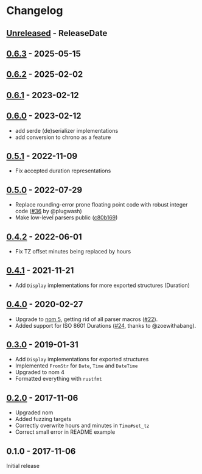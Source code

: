 # Changelog

<!-- next-header -->

## [Unreleased](https://github.com/badboy/iso8601/compare/v0.6.3...main) - ReleaseDate

## [0.6.3](https://github.com/badboy/iso8601/compare/v0.6.2...v0.6.3) - 2025-05-15

## [0.6.2](https://github.com/badboy/iso8601/compare/v0.6.1...v0.6.2) - 2025-02-02

## [0.6.1](https://github.com/badboy/iso8601/compare/v0.6.0...v0.6.1) - 2023-02-12

## [0.6.0](https://github.com/badboy/iso8601/compare/v0.5.1...v0.6.0) - 2023-02-12

* add serde (de)serializer implementations
* add conversion to chrono as a feature

## [0.5.1](https://github.com/badboy/iso8601/compare/v0.5.0...v0.5.1) - 2022-11-09

* Fix accepted duration representations

## [0.5.0](https://github.com/badboy/iso8601/compare/v0.4.2...v0.5.0) - 2022-07-29

* Replace rounding-error prone floating point code with robust integer code ([#36](https://github.com/badboy/iso8601/pull/36) by @plugwash)
* Make low-level parsers public ([c80b169](https://github.com/badboy/iso8601/commit/c80b169c53716d63e4d56a9c10775a931d6ce0be))

## [0.4.2](https://github.com/badboy/iso8601/compare/v0.4.1...v0.4.2) - 2022-06-01
* Fix TZ offset minutes being replaced by hours

## [0.4.1](https://github.com/badboy/iso8601/compare/v0.4.0...v0.4.1) - 2021-11-21
* Add `Display` implementations for more exported structures (Duration)

## [0.4.0](https://github.com/badboy/iso8601/compare/v0.3.0...v0.4.0) - 2020-02-27

* Upgrade to [nom 5](http://unhandledexpression.com/general/2019/06/17/nom-5-is-here.html), getting rid of all parser macros ([#22](https://github.com/badboy/iso8601/pull/22)).
* Added support for ISO 8601 Durations ([#24](https://github.com/badboy/iso8601/pull/24), thanks to @zoewithabang).

## [0.3.0](https://github.com/badboy/iso8601/compare/v0.2.0...v0.3.0) - 2019-01-31

* Add `Display` implementations for exported structures
* Implemented `FromStr` for `Date`, `Time` and `DateTime`
* Upgraded to nom 4
* Formatted everything with `rustfmt`

## [0.2.0](https://github.com/badboy/iso8601/compare/v0.1.0...v0.2.0) - 2017-11-06

* Upgraded nom
* Added fuzzing targets
* Correctly overwrite hours and minutes in `Time#set_tz`
* Correct small error in README example

## 0.1.0 - 2017-11-06

Initial release
